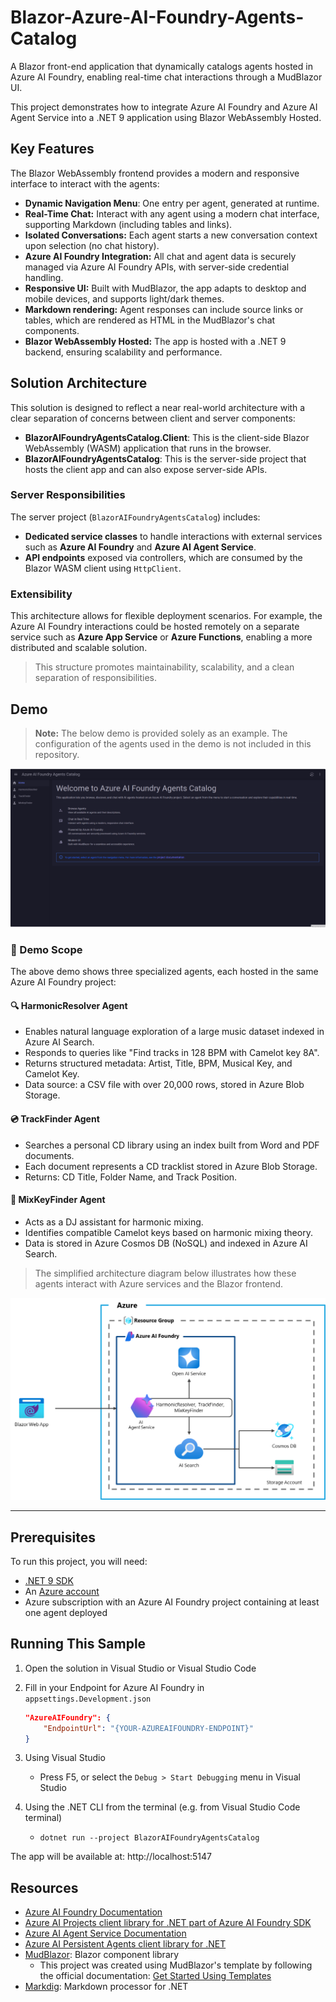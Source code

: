 # Blazor-Azure-AI-Foundry-Agents-Catalog
A Blazor front-end application that dynamically catalogs agents hosted in Azure AI Foundry, enabling real-time chat interactions through a MudBlazor UI.

This project demonstrates how to integrate Azure AI Foundry and Azure AI Agent Service into a .NET 9 application using Blazor WebAssembly Hosted. 

## Key Features
The Blazor WebAssembly frontend provides a modern and responsive interface to interact with the agents:

- **Dynamic Navigation Menu**: One entry per agent, generated at runtime.
- **Real-Time Chat:** Interact with any agent using a modern chat interface, supporting Markdown (including tables and links).
- **Isolated Conversations:** Each agent starts a new conversation context upon selection (no chat history).
- **Azure AI Foundry Integration:** All chat and agent data is securely managed via Azure AI Foundry APIs, with server-side credential handling.
- **Responsive UI:** Built with MudBlazor, the app adapts to desktop and mobile devices, and supports light/dark themes.
- **Markdown rendering:** Agent responses can include source links or tables, which are rendered as HTML in the MudBlazor's chat components.
- **Blazor WebAssembly Hosted:** The app is hosted with a .NET 9 backend, ensuring scalability and performance.

## Solution Architecture

This solution is designed to reflect a near real-world architecture with a clear separation of concerns between client and server components:

- **BlazorAIFoundryAgentsCatalog.Client**: This is the client-side Blazor WebAssembly (WASM) application that runs in the browser.
- **BlazorAIFoundryAgentsCatalog**: This is the server-side project that hosts the client app and can also expose server-side APIs.

### Server Responsibilities

The server project (`BlazorAIFoundryAgentsCatalog`) includes:

- **Dedicated service classes** to handle interactions with external services such as **Azure AI Foundry** and **Azure AI Agent Service**.
- **API endpoints** exposed via controllers, which are consumed by the Blazor WASM client using `HttpClient`.

### Extensibility

This architecture allows for flexible deployment scenarios. For example, the Azure AI Foundry interactions could be hosted remotely on a separate service such as **Azure App Service** or **Azure Functions**, enabling a more distributed and scalable solution.

> This structure promotes maintainability, scalability, and a clean separation of responsibilities.

## Demo
> **Note:** The below demo is provided solely as an example. The configuration of the agents used in the demo is not included in this repository.

![Blazor Azure AI Foundry Agents Catalog Intelligence](assets/BlazorAIFoundryAgentsCatalog.gif)

### :dart: Demo Scope

The above demo shows three specialized agents, each hosted in the same Azure AI Foundry project:

#### :mag: HarmonicResolver Agent

- Enables natural language exploration of a large music dataset indexed in Azure AI Search.
- Responds to queries like "Find tracks in 128 BPM with Camelot key 8A".
- Returns structured metadata: Artist, Title, BPM, Musical Key, and Camelot Key.
- Data source: a CSV file with over 20,000 rows, stored in Azure Blob Storage.

#### :cd: TrackFinder Agent

- Searches a personal CD library using an index built from Word and PDF documents.
- Each document represents a CD tracklist stored in Azure Blob Storage.
- Returns: CD Title, Folder Name, and Track Position.

#### :musical_score: MixKeyFinder Agent

- Acts as a DJ assistant for harmonic mixing.
- Identifies compatible Camelot keys based on harmonic mixing theory.
- Data is stored in Azure Cosmos DB (NoSQL) and indexed in Azure AI Search.


>The simplified architecture diagram below illustrates how these agents interact with Azure services and the Blazor frontend.

![Architecture Overview](assets/architecture-overview.png)

---

## Prerequisites
To run this project, you will need:
- [.NET 9 SDK](https://dotnet.microsoft.com/download/dotnet/9.0)
- An [Azure account](https://azure.microsoft.com/)
- Azure subscription with an Azure AI Foundry project containing at least one agent deployed

## Running This Sample
1. Open the solution in Visual Studio or Visual Studio Code
2. Fill in your Endpoint for Azure AI Foundry in `appsettings.Development.json`

    ```json
    "AzureAIFoundry": {
        "EndpointUrl": "{YOUR-AZUREAIFOUNDRY-ENDPOINT}"
    }
    ```
3. Using Visual Studio
    - Press F5, or select the `Debug > Start Debugging` menu in Visual Studio

4. Using the .NET CLI from the terminal (e.g. from Visual Studio Code terminal)
    - `dotnet run --project BlazorAIFoundryAgentsCatalog`

The app will be available at: http://localhost:5147

## Resources
- [Azure AI Foundry Documentation](https://learn.microsoft.com/en-us/azure/ai-foundry/what-is-azure-ai-foundry)
- [Azure AI Projects client library for .NET part of Azure AI Foundry SDK](https://learn.microsoft.com/en-us/dotnet/api/overview/azure/ai.projects-readme?view=azure-dotnet-preview)
- [Azure AI Agent Service Documentation](https://learn.microsoft.com/en-us/azure/ai-foundry/agents/overview)
- [Azure AI Persistent Agents client library for .NET](https://learn.microsoft.com/en-us/dotnet/api/overview/azure/ai.agents.persistent-readme?view=azure-dotnet)
- [MudBlazor](https://mudblazor.com/): Blazor component library
  - This project was created using MudBlazor's template by following the official documentation: [Get Started Using Templates](https://mudblazor.com/getting-started/installation#using-templates)
- [Markdig](https://github.com/xoofx/markdig): Markdown processor for .NET

